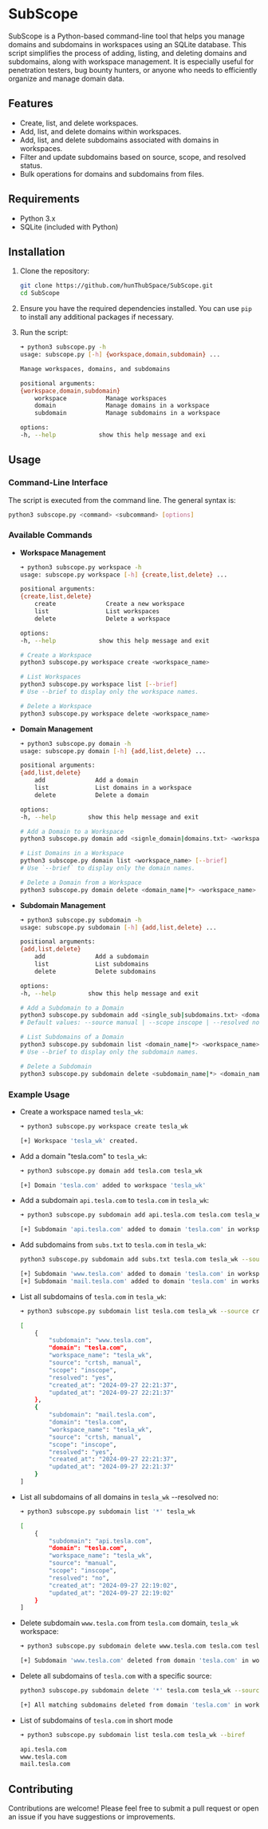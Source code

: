 # SubScope

SubScope is a Python-based command-line tool that helps you manage domains and subdomains in workspaces using an SQLite database. This script simplifies the process of adding, listing, and deleting domains and subdomains, along with workspace management. It is especially useful for penetration testers, bug bounty hunters, or anyone who needs to efficiently organize and manage domain data.

## Features

- Create, list, and delete workspaces.
- Add, list, and delete domains within workspaces.
- Add, list, and delete subdomains associated with domains in workspaces.
- Filter and update subdomains based on source, scope, and resolved status.
- Bulk operations for domains and subdomains from files.

## Requirements

- Python 3.x
- SQLite (included with Python)

## Installation

1. Clone the repository:

   ```bash
   git clone https://github.com/hunThubSpace/SubScope.git
   cd SubScope
   ```

2. Ensure you have the required dependencies installed. You can use `pip` to install any additional packages if necessary.

3. Run the script:

    ```bash
    ➜ python3 subscope.py -h
    usage: subscope.py [-h] {workspace,domain,subdomain} ...

    Manage workspaces, domains, and subdomains

    positional arguments:
    {workspace,domain,subdomain}
        workspace           Manage workspaces
        domain              Manage domains in a workspace
        subdomain           Manage subdomains in a workspace

    options:
    -h, --help            show this help message and exi
    ```

## Usage

### Command-Line Interface

The script is executed from the command line. The general syntax is:

```bash
python3 subscope.py <command> <subcommand> [options]
```

### Available Commands

- **Workspace Management**
    ```bash
    ➜ python3 subscope.py workspace -h
    usage: subscope.py workspace [-h] {create,list,delete} ...

    positional arguments:
    {create,list,delete}
        create              Create a new workspace
        list                List workspaces
        delete              Delete a workspace

    options:
    -h, --help            show this help message and exit

    # Create a Workspace
    python3 subscope.py workspace create <workspace_name>

    # List Workspaces
    python3 subscope.py workspace list [--brief]
    # Use --brief to display only the workspace names.

    # Delete a Workspace
    python3 subscope.py workspace delete <workspace_name>
    ```


* **Domain Management**
    ```bash
    ➜ python3 subscope.py domain -h
    usage: subscope.py domain [-h] {add,list,delete} ...

    positional arguments:
    {add,list,delete}
        add              Add a domain
        list             List domains in a workspace
        delete           Delete a domain

    options:
    -h, --help         show this help message and exit

    # Add a Domain to a Workspace
    python3 subscope.py domain add <signle_domain|domains.txt> <workspace_name>

    # List Domains in a Workspace
    python3 subscope.py domain list <workspace_name> [--brief]
    # Use `--brief` to display only the domain names.

    # Delete a Domain from a Workspace
    python3 subscope.py domain delete <domain_name|*> <workspace_name>
    ```

- **Subdomain Management**
    ```bash
    ➜ python3 subscope.py subdomain -h
    usage: subscope.py subdomain [-h] {add,list,delete} ...

    positional arguments:
    {add,list,delete}
        add              Add a subdomain
        list             List subdomains
        delete           Delete subdomains

    options:
    -h, --help         show this help message and exit

    # Add a Subdomain to a Domain
    python3 subscope.py subdomain add <single_sub|subdomains.txt> <domain_name> <workspace_name> [--source <source>] [--scope <inscope|outscope>] [--resolved <yes|no>]
    # Default values: --source manual | --scope inscope | --resolved no

    # List Subdomains of a Domain
    python3 subscope.py subdomain list <domain_name|*> <workspace_name> [--source <source>] [--scope <inscope|outscope>] [--resolved <yes|no>] [--brief]
    # Use --brief to display only the subdomain names.

    # Delete a Subdomain
    python3 subscope.py subdomain delete <subdomain_name|*> <domain_name> <workspace_name> [--resolved <yes|no>] [--source <source>] [--scope <inscope|outscope>]
    ```

### Example Usage

- Create a workspace named `tesla_wk`:
    ```bash
    ➜ python3 subscope.py workspace create tesla_wk

    [+] Workspace 'tesla_wk' created.
    ```

- Add a domain "tesla.com" to `tesla_wk`:
    ```bash
    ➜ python3 subscope.py domain add tesla.com tesla_wk

    [+] Domain 'tesla.com' added to workspace 'tesla_wk'
    ```

- Add a subdomain `api.tesla.com` to `tesla.com` in `tesla_wk`:
    ```bash
    ➜ python3 subscope.py subdomain add api.tesla.com tesla.com tesla_wk --source manual --scope inscope --resolved no

    [+] Subdomain 'api.tesla.com' added to domain 'tesla.com' in workspace 'tesla_wk' with sources: manual, scope: inscope, resolved: no
    ```

- Add subdomains from `subs.txt` to `tesla.com` in `tesla_wk`:
    ```bash
    python3 subscope.py subdomain add subs.txt tesla.com tesla_wk --source crtsh manual --scope inscope --resolved yes

    [+] Subdomain 'www.tesla.com' added to domain 'tesla.com' in workspace 'tesla_wk' with sources: crtsh, manual, scope: inscope, resolved: yes
    [+] Subdomain 'mail.tesla.com' added to domain 'tesla.com' in workspace 'tesla_wk' with sources: crtsh, manual, scope: inscope, resolved: yes
    ```

- List all subdomains of `tesla.com` in `tesla_wk`:
    ```bash
    ➜ python3 subscope.py subdomain list tesla.com tesla_wk --source crtsh

    [
        {
            "subdomain": "www.tesla.com",
            "domain": "tesla.com",
            "workspace_name": "tesla_wk",
            "source": "crtsh, manual",
            "scope": "inscope",
            "resolved": "yes",
            "created_at": "2024-09-27 22:21:37",
            "updated_at": "2024-09-27 22:21:37"
        },
        {
            "subdomain": "mail.tesla.com",
            "domain": "tesla.com",
            "workspace_name": "tesla_wk",
            "source": "crtsh, manual",
            "scope": "inscope",
            "resolved": "yes",
            "created_at": "2024-09-27 22:21:37",
            "updated_at": "2024-09-27 22:21:37"
        }
    ]
    ```

- List all subdomains of all domains in `tesla_wk` --resolved no:
    ```bash
    ➜ python3 subscope.py subdomain list '*' tesla_wk

    [
        {
            "subdomain": "api.tesla.com",
            "domain": "tesla.com",
            "workspace_name": "tesla_wk",
            "source": "manual",
            "scope": "inscope",
            "resolved": "no",
            "created_at": "2024-09-27 22:19:02",
            "updated_at": "2024-09-27 22:19:02"
        }
    ]
    ```

- Delete subdomain `www.tesla.com` from `tesla.com` domain, `tesla_wk` workspace:
    ```bash
    ➜ python3 subscope.py subdomain delete www.tesla.com tesla.com tesla_wk

    [+] Subdomain 'www.tesla.com' deleted from domain 'tesla.com' in workspace 'tesla_wk'
    ```

- Delete all subdomains of `tesla.com` with a specific source:
    ```bash
    python3 subscope.py subdomain delete '*' tesla.com tesla_wk --source crtsh

    [+] All matching subdomains deleted from domain 'tesla.com' in workspace 'tesla_wk' with source 'crtsh', resolved status 'None', and scope 'None'.
    ```

- List of subdomains of `tesla.com` in short mode
    ```bash
    ➜ python3 subscope.py subdomain list tesla.com tesla_wk --biref

    api.tesla.com
    www.tesla.com
    mail.tesla.com
    ```


## Contributing

Contributions are welcome! Please feel free to submit a pull request or open an issue if you have suggestions or improvements.
